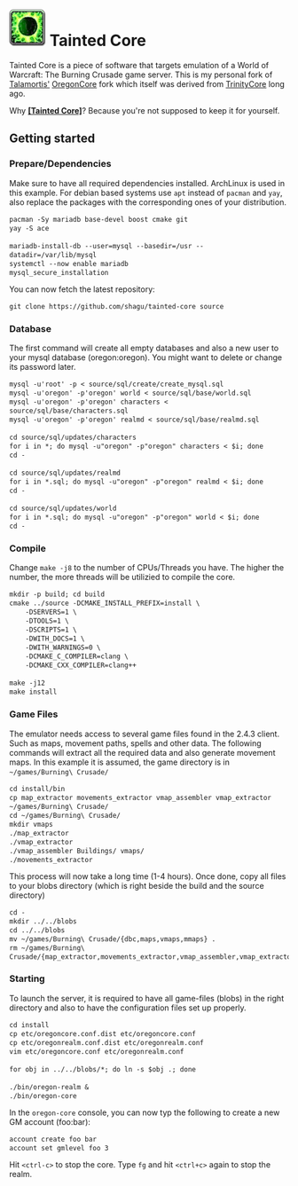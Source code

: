 # ![icon](img/logo.png) Tainted Core

Tainted Core is a piece of software that targets emulation of a World of Warcraft: The Burning Crusade game server.
This is my personal fork of [Talamortis'](https://github.com/talamortis) [OregonCore](https://github.com/talamortis/OregonCore) fork which itself was derived from
[TrinityCore](https://github.com/TrinityCore/TrinityCore) long ago.

Why [**[Tainted Core]**](https://wowwiki-archive.fandom.com/wiki/Tainted_Core)? Because you're not supposed to keep it for yourself.

## Getting started

### Prepare/Dependencies
Make sure to have all required dependencies installed. ArchLinux is used in this example.
For debian based systems use `apt` instead of `pacman` and `yay`, also replace the packages
with the corresponding ones of your distribution.

    pacman -Sy mariadb base-devel boost cmake git
    yay -S ace

    mariadb-install-db --user=mysql --basedir=/usr --datadir=/var/lib/mysql
    systemctl --now enable mariadb
    mysql_secure_installation

You can now fetch the latest repository:

    git clone https://github.com/shagu/tainted-core source

### Database
The first command will create all empty databases and also a new user
to your mysql database (oregon:oregon). You might want to delete or
change its password later.

    mysql -u'root' -p < source/sql/create/create_mysql.sql
    mysql -u'oregon' -p'oregon' world < source/sql/base/world.sql
    mysql -u'oregon' -p'oregon' characters < source/sql/base/characters.sql
    mysql -u'oregon' -p'oregon' realmd < source/sql/base/realmd.sql

    cd source/sql/updates/characters
    for i in *; do mysql -u"oregon" -p"oregon" characters < $i; done
    cd -

    cd source/sql/updates/realmd
    for i in *.sql; do mysql -u"oregon" -p"oregon" realmd < $i; done
    cd -

    cd source/sql/updates/world
    for i in *.sql; do mysql -u"oregon" -p"oregon" world < $i; done
    cd -

### Compile
Change `make -j8` to the number of CPUs/Threads you have. The higher the number,
the more threads will be utilizied to compile the core.

    mkdir -p build; cd build
    cmake ../source -DCMAKE_INSTALL_PREFIX=install \
        -DSERVERS=1 \
        -DTOOLS=1 \
        -DSCRIPTS=1 \
        -DWITH_DOCS=1 \
        -DWITH_WARNINGS=0 \
        -DCMAKE_C_COMPILER=clang \
        -DCMAKE_CXX_COMPILER=clang++

    make -j12
    make install

### Game Files
The emulator needs access to several game files found in the 2.4.3 client.
Such as maps, movement paths, spells and other data. The following commands
will extract all the required data and also generate movement maps. In this example
it is assumed, the game directory is in `~/games/Burning\ Crusade/`

    cd install/bin
    cp map_extractor movements_extractor vmap_assembler vmap_extractor ~/games/Burning\ Crusade/
    cd ~/games/Burning\ Crusade/
    mkdir vmaps
    ./map_extractor
    ./vmap_extractor
    ./vmap_assembler Buildings/ vmaps/
    ./movements_extractor

This process will now take a long time (1-4 hours). Once done, copy all files to
your blobs directory (which is right beside the build and the source directory)

    cd -
    mkdir ../../blobs
    cd ../../blobs
    mv ~/games/Burning\ Crusade/{dbc,maps,vmaps,mmaps} .
    rm ~/games/Burning\ Crusade/{map_extractor,movements_extractor,vmap_assembler,vmap_extractor}

### Starting
To launch the server, it is required to have all game-files (blobs) in the right
directory and also to have the configuration files set up properly.

    cd install
    cp etc/oregoncore.conf.dist etc/oregoncore.conf
    cp etc/oregonrealm.conf.dist etc/oregonrealm.conf
    vim etc/oregoncore.conf etc/oregonrealm.conf

    for obj in ../../blobs/*; do ln -s $obj .; done

    ./bin/oregon-realm &
    ./bin/oregon-core

In the `oregon-core` console, you can now typ the following to create a new GM account (foo:bar):

    account create foo bar
    account set gmlevel foo 3

Hit `<ctrl-c>` to stop the core. Type `fg` and hit `<ctrl+c>` again to stop the realm.
